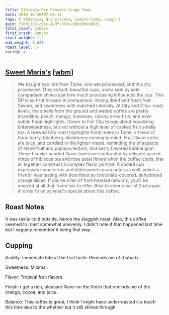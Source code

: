 ```yaml
---
title: Ethiopia Dry Process Uraga Tome
date: 2018-10-26T07:01:11
tags: [ ethiopia, dry-process, yabito-tome, uraga ]
guid: f10d1333-c96c-47df-b67e-6bd3dde68631
total_roast: 13m37s
first_crack: 10m34s
start_weight: 1.2
end_weight: 1.021
roast_level: C+
rating: 4
---
```


## [Sweet Maria's][sm] [[wbm][wbm]]

[sm]: https://www.sweetmarias.com/ethiopia-dry-process-guji-uraga-tome.html

[wbm]: https://web.archive.org/web/20180810133331/https://www.sweetmarias.com/ethiopia-dry-process-guji-uraga-tome.html

> We bought two lots from Tome, one wet processed, and this dry processed.
> They're both beautiful cups, and a side by side comparison shows just how much
> processing influences the cup. This DP is so fruit forward in comparison,
> strong dried and fresh fruit flavors, and sweetness with matched intensity. At
> City and City+ roast levels, the smells from the ground and wetted coffee are
> pretty incredible, peach, mango, molasses, raisiny dried fruit, and even
> subtle floral highllights. Closer to Full City brings about equalizing
> bittersweetness, but not without a high level of cooked fruit smells too. A
> brewed City roast highlights floral notes in Tome, a flavor of floral berry,
> blueberry, blackberry coming to mind. Fruit flavor notes are juicy, and
> candied in the lighter roasts, reminding me of aspects of stone fruit and
> papaya nectars, and berry flavored bubble gum. These heavier handed flavor
> tones are contrasted by delicate accent notes of hibiscus tea and rose petal
> florals when the coffee cools, that all together construct a complex flavor
> portrait. A cooled cup expresses some citrus and bittersweet cocoa notes as
> well, which a friend I was tasting with described as chocolate-covered,
> dehydrated orange slices. If you're a fan of fruit-forward naturals, you'll be
> amazed at all that Tome has to offer. Best to steer clear of 2nd snaps in
> order to enjoy what's special about this coffee.

## Roast Notes

It was really cold outside, hence the sluggish roast.  Also, this coffee seemed
to roast somewhat unevenly.  I didn't note if that happened last time but I
vaguely remember it being that way.

## Cupping

Acidity: Immediate bite at the first taste.  Reminds me of rhubarb.

Sweetness: Minimal.

Flavor: Tropical fruit flavors.

Finish: I get a rich, pleasant flavor on the finish that reminds me of the
orange, cocoa, and juice.

Balance: This coffee is great;  I think I might have underroasted it a touch
this time due to the whether but it still shines through.
